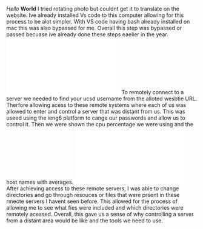*Hello* **World**
I tried rotating photo but couldnt get it to translate on the website.
Ive already installed Vs code to this computer allowing for this process to be alot simpler. With VS code having bash already installed on mac this was also bypassed for me. Overall this step was bypassed or passed becuase ive already done these steps eaelier in the year.
![Image](cse12lab.pdf) 
To remotely connect to a server we needed to find your ucsd username from the alloted wesbtie URL. Therfore allowing acess to these remote systems where each of us was allowed to enter and control a server that was distant from us. This was useed using the ieng6 platform to cange our passwords and allow us to control it. Then we were shown the cpu percentage we were using and the host names with averages.
![Image](cse12.pdf) 
After achieving access to these remote servers, I was able to change directories and go through resouces or files that were prsent in these rmeote servers I havent seen before. This allowed for the process of allowing me to see what fies were included and which directories were remotely acessed. Overall, this gave us a sense of why controlling a server from a distant area would be like and the tools we need to use.
